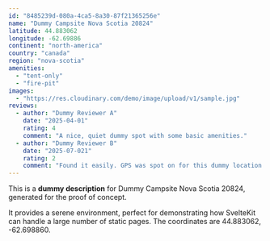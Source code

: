 ```yaml
---
id: "8485239d-080a-4ca5-8a30-87f21365256e"
name: "Dummy Campsite Nova Scotia 20824"
latitude: 44.883062
longitude: -62.69886
continent: "north-america"
country: "canada"
region: "nova-scotia"
amenities:
  - "tent-only"
  - "fire-pit"
images:
  - "https://res.cloudinary.com/demo/image/upload/v1/sample.jpg"
reviews:
  - author: "Dummy Reviewer A"
    date: "2025-04-01"
    rating: 4
    comment: "A nice, quiet dummy spot with some basic amenities."
  - author: "Dummy Reviewer B"
    date: "2025-07-021"
    rating: 2
    comment: "Found it easily. GPS was spot on for this dummy location."
---
```


This is a **dummy description** for Dummy Campsite Nova Scotia 20824, generated for the proof of concept.

It provides a serene environment, perfect for demonstrating how SvelteKit can handle a large number of static pages. The coordinates are 44.883062, -62.698860.
